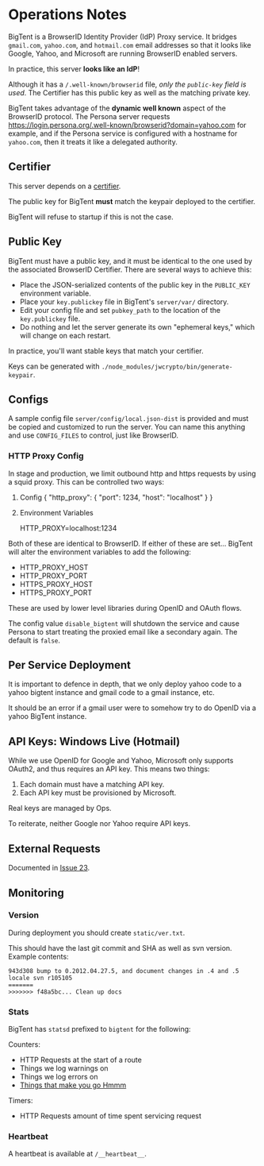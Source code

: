 Operations Notes
================

BigTent is a BrowserID Identity Provider (IdP) Proxy service. It bridges
`gmail.com`, `yahoo.com`, and `hotmail.com` email addresses so that it looks
like Google, Yahoo, and Microsoft are running BrowserID enabled servers.

In practice, this server **looks like an IdP**!

Although it has a `/.well-known/browserid` file, *only the ``public-key``
field is used*. The Certifier has this public key as well as the matching private key.

BigTent takes advantage of the **dynamic well known** aspect of the BrowserID protocol.
The Persona server requests https://login.persona.org/.well-known/browserid?domain=yahoo.com
for example, and if the Persona service is configured with a hostname for `yahoo.com`, then
it treats it like a delegated authority.

Certifier
---------

This server depends on a [certifier](https://github.com/mozilla/browserid-certifier).

The public key for BigTent **must** match the keypair deployed to the certifier.

BigTent will refuse to startup if this is not the case.

Public Key
----------

BigTent must have a public key, and it must be identical to the one used by
the associated BrowserID Certifier. There are several ways to achieve this:

-   Place the JSON-serialized contents of the public key in the `PUBLIC_KEY`
    environment variable.
-   Place your `key.publickey` file in BigTent's `server/var/` directory.
-   Edit your config file and set `pubkey_path` to the location of the
    `key.publickey` file.
-   Do nothing and let the server generate its own "ephemeral keys," which will
    change on each restart.

In practice, you'll want stable keys that match your certifier.

Keys can be generated with `./node_modules/jwcrypto/bin/generate-keypair`.

Configs
-------

A sample config file `server/config/local.json-dist` is provided and must be copied
and customized to run the server. You can name this anything and use `CONFIG_FILES`
to control, just like BrowserID.

### HTTP Proxy Config
In stage and production, we limit outbound http and https requests by using a
squid proxy. This can be controlled two ways:

1) Config
    {
        "http_proxy": { "port": 1234, "host": "localhost" }
    }

2) Environment Variables

    HTTP_PROXY=localhost:1234

Both of these are identical to BrowserID. If either of these are set...
BigTent will alter the environment variables to add the following:

  * HTTP_PROXY_HOST
  * HTTP_PROXY_PORT
  * HTTPS_PROXY_HOST
  * HTTPS_PROXY_PORT

These are used by lower level libraries during OpenID and OAuth flows.

The config value `disable_bigtent` will shutdown the service and cause
Persona to start treating the proxied email like a secondary again. The
default is `false`.

Per Service Deployment
----------------------

It is important to defence in depth, that we only deploy yahoo code to a
yahoo bigtent instance and gmail code to a gmail instance, etc.

It should be an error if a gmail user were to somehow try to do OpenID
via a yahoo BigTent instance.

API Keys: Windows Live (Hotmail)
--------------------------------

While we use OpenID for Google and Yahoo, Microsoft only supports OAuth2, and
thus requires an API key. This means two things:

1.  Each domain must have a matching API key.
2.  Each API key must be provisioned by Microsoft.

Real keys are managed by Ops.

To reiterate, neither Google nor Yahoo require API keys.

External Requests
-----------------

Documented in [Issue 23](https://github.com/mozilla/browserid-bigtent/issues/23).

Monitoring
----------

### Version

During deployment you should create `static/ver.txt`.

This should have the last git commit and SHA as well as svn version. Example
contents:

    943d308 bump to 0.2012.04.27.5, and document changes in .4 and .5
    locale svn r105105
    =======
    >>>>>>> f48a5bc... Clean up docs

### Stats

BigTent has `statsd` prefixed to `bigtent` for the following:

Counters:

-   HTTP Requests at the start of a route
-   Things we log warnings on
-   Things we log errors on
-   [Things that make you go Hmmm](http://en.wikipedia.org/wiki/Things_That_Make_You_Go_Hmmm...)

Timers:

-   HTTP Requests amount of time spent servicing request

### Heartbeat

A heartbeat is available at `/__heartbeat__`.
